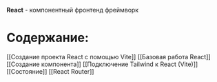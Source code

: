 **React** - компонентный фронтенд фреймворк
# Содержание:
[[Создание проекта React с помощью Vite]]
[[Базовая работа React]]
[[Создание компонента]]
[[Подключение Tailwind к React (Vite)]]
[[Состояние]]
[[React Router]]
